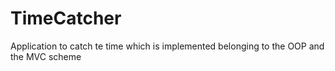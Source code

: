 # TimeCatcher
Application to catch te time which is implemented belonging to the OOP and the MVC scheme
